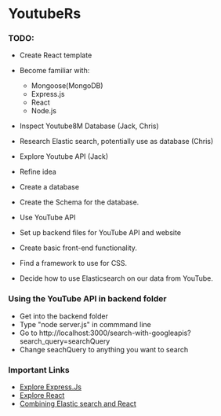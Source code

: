 # YoutubeRs

### TODO:
- Create React template
- Become familiar with:
    - Mongoose(MongoDB)
    - Express.js
    - React
    - Node.js
- Inspect Youtube8M Database (Jack, Chris)
- Research Elastic search, potentially use as database (Chris)
- Explore Youtube API (Jack)

-	Refine idea
-	Create a database
-	Create the Schema for the database.
-	Use YouTube API
-	Set up backend files for YouTube API and website
-	Create basic front-end functionality.
-	Find a framework to use for CSS.
-	Decide how to use Elasticsearch on our data from YouTube.

### Using the YouTube API in backend folder
-   Get into the backend folder
-   Type "node server.js" in commmand line
-   Go to http://localhost:3000/search-with-googleapis?search_query=searchQuery
-   Change seachQuery to anything you want to search

### Important Links 
- [Explore Express.Js](https://developer.mozilla.org/en-US/docs/Learn/Server-side/Express_Nodejs/development_environment)
- [Explore React](https://react.dev/learn)
- [Combining Elastic search and React](https://www.elastic.co/blog/how-to-build-application-search-with-react-and-elastic-app-search)
